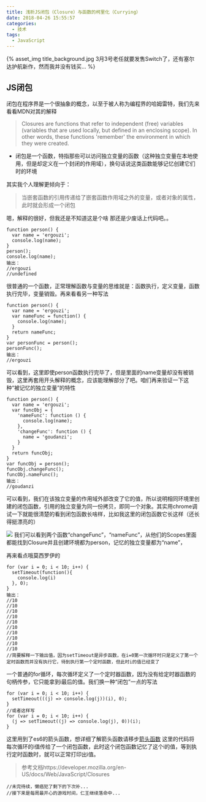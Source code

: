 ```yaml
---
title: 浅析JS闭包（Closure）与函数的柯里化（Currying）
date: 2018-04-26 15:55:57
categories:
  - 技术
tags:
  - JavaScript
---
```


 {% asset_img title_background.jpg 3月3号老任就要发售Switch了，还有塞尔达护航新作，然而我并没有钱买... %}

<!-- more -->

## JS闭包
闭包在程序界是一个很抽象的概念，以至于被人称为编程界的哈姆雷特，我们先来看看MDN对其的解释
>Closures are functions that refer to independent (free) variables (variables that are used locally, but defined in an enclosing scope). In other words, these functions 'remember' the environment in which they were created.
* 闭包是一个函数，特指那些可以访问独立变量的函数（这种独立变量在本地使用，但是却定义在一个封闭的作用域），换句话说这类函数能够记忆创建它们时的环境

其实我个人理解更倾向于：
>当嵌套函数的引用传递给了嵌套函数作用域之外的变量，或者对象的属性，此时就会形成一个闭包

嗯，解释的很好，但我还是不知道这是个啥
那还是少废话上代码吧。。
```
function person() {
  var name = 'ergouzi';
  console.log(name);
}
person();
console.log(name);
输出：
//ergouzi
//undefined
```
很普通的一个函数，正常理解函数与变量的思维就是：函数执行，定义变量，函数执行完毕，变量销毁。再来看看另一种写法
```
function person() {
  var name = 'ergouzi';
  var nameFunc = function() {
    console.log(name);
  }
  return nameFunc;
}
var personFunc = person();
personFunc();
输出：
//ergouzi
```
可以看到，这里即使person函数执行完毕了，但是里面的name变量却没有被销毁，这里再套用开头解释的概念，应该能理解部分了吧。咱们再来验证一下这种“被记忆的独立变量”的特性
```
function person() {
  var name = 'ergouzi';
  var funcObj = {
    'nameFunc': function () {
      console.log(name);
    },
    'changeFunc': function () {
      name = 'goudanzi';
    }
  }
  return funcObj;
}
var funcObj = person();
funcObj.changeFunc();
funcObj.nameFunc();
输出：
//goudanzi
```
可以看到，我们在该独立变量的作用域外部改变了它的值，所以说明相同环境里创建的闭包函数，引用的独立变量为同一份拷贝，即同一个对象。其实用chrome调试一下就能很清楚的看到闭包函数长啥样，比如我这里的闭包函数它长这样（还长得挺漂亮的）

![](http://upload-images.jianshu.io/upload_images/4730298-eba7944d4b6cba5e.png?imageMogr2/auto-orient/strip%7CimageView2/2/w/1240)
我们可以看到两个函数“changeFunc”，“nameFunc”，从他们的Scopes里面都能找到Closure并且创建环境都为person，记忆的独立变量都为“name”，

再来看点哦莫西罗伊的
```
for (var i = 0; i < 10; i++) {
  setTimeout(function(){
    console.log(i)
  }, 0);
}
输出：
//10
//10
//10
//10
//10
//10
//10
//10
//10
//10
//简要解释一下输出值，因为setTimeout是异步函数，在i=0第一次循环时只是定义了第一个定时函数而并没有执行它，待到执行第一个定时函数，但此时i的值已经变了
```
一个普通的for循环，每次循环定义了一个定时器函数，因为没有给定时器函数的句柄传参，它只能拿到i最后的值。我们换一种“闭包”一点的写法
```
for (var i = 0; i < 10; i++) {
  setTimeout(((j) => console.log(j))(i), 0);
}
//或者这样写
for (var i = 0; i < 10; i++) {
  (j => setTimeout((j) => console.log(j), 0))(i);
}
```
这里用到了es6的箭头函数，想详细了解箭头函数请移步[箭头函数](https://developer.mozilla.org/en-US/docs/Web/JavaScript/Reference/Functions/Arrow_functions)
这里的代码将每次循环的i值传给了一个闭包函数，此时这个闭包函数记忆了这个i的值，等到执行定时函数时，就可以正常打印出i值。
>参考文档https://developer.mozilla.org/en-US/docs/Web/JavaScript/Closures

```
//未完待续，懒癌犯了剩下的下次补...
//接下来是每周最开心的游戏时间，仁王继续落命中...
```